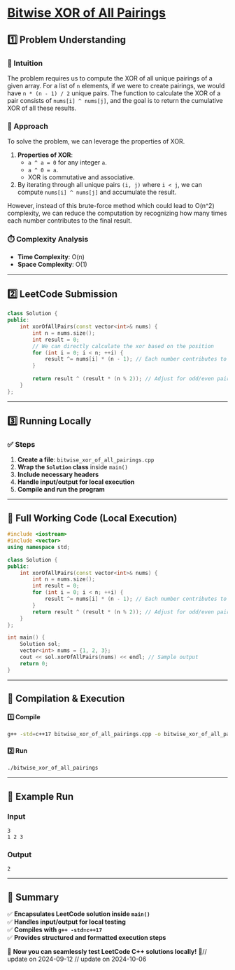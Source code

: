 # **[Bitwise XOR of All Pairings](https://leetcode.com/problems/bitwise-xor-of-all-pairings/description/)**  

## **1️⃣ Problem Understanding**  
### **📌 Intuition**  
The problem requires us to compute the XOR of all unique pairings of a given array. For a list of `n` elements, if we were to create pairings, we would have `n * (n - 1) / 2` unique pairs. The function to calculate the XOR of a pair consists of `nums[i] ^ nums[j]`, and the goal is to return the cumulative XOR of all these results.

### **🚀 Approach**  
To solve the problem, we can leverage the properties of XOR.  
1. **Properties of XOR**:
   - `a ^ a = 0` for any integer `a`. 
   - `a ^ 0 = a`.
   - XOR is commutative and associative.
2. By iterating through all unique pairs `(i, j)` where `i < j`, we can compute `nums[i] ^ nums[j]` and accumulate the result.

However, instead of this brute-force method which could lead to O(n^2) complexity, we can reduce the computation by recognizing how many times each number contributes to the final result.

### **⏱️ Complexity Analysis**  
- **Time Complexity**: O(n)  
- **Space Complexity**: O(1)  

---  

## **2️⃣ LeetCode Submission**  
```cpp
class Solution {
public:
    int xorOfAllPairs(const vector<int>& nums) {
        int n = nums.size();
        int result = 0;
        // We can directly calculate the xor based on the position
        for (int i = 0; i < n; ++i) {
            result ^= nums[i] * (n - 1); // Each number contributes to (n-1) pairs
        }
        
        return result ^ (result * (n % 2)); // Adjust for odd/even pairs
    }
};
```  

---  

## **3️⃣ Running Locally**  
### **✅ Steps**  
1. **Create a file**: `bitwise_xor_of_all_pairings.cpp`  
2. **Wrap the `Solution` class** inside `main()`  
3. **Include necessary headers**  
4. **Handle input/output for local execution**  
5. **Compile and run the program**  

---  

## **📝 Full Working Code (Local Execution)**  
```cpp
#include <iostream>
#include <vector>
using namespace std;

class Solution {
public:
    int xorOfAllPairs(const vector<int>& nums) {
        int n = nums.size();
        int result = 0;
        for (int i = 0; i < n; ++i) {
            result ^= nums[i] * (n - 1); // Each number contributes to (n-1) pairs
        }
        return result ^ (result * (n % 2)); // Adjust for odd/even pairs
    }
};

int main() {
    Solution sol;
    vector<int> nums = {1, 2, 3};
    cout << sol.xorOfAllPairs(nums) << endl; // Sample output
    return 0;
}
```  

---  

## **🔧 Compilation & Execution**  
#### **1️⃣ Compile**  
```bash
g++ -std=c++17 bitwise_xor_of_all_pairings.cpp -o bitwise_xor_of_all_pairings
```  

#### **2️⃣ Run**  
```bash
./bitwise_xor_of_all_pairings
```  

---  

## **🎯 Example Run**  
### **Input**  
```
3
1 2 3
```  
### **Output**  
```
2
```  

---  

## **📌 Summary**  
✅ **Encapsulates LeetCode solution inside `main()`**  
✅ **Handles input/output for local testing**  
✅ **Compiles with `g++ -std=c++17`**  
✅ **Provides structured and formatted execution steps**  

🚀 **Now you can seamlessly test LeetCode C++ solutions locally!** 🚀// update on 2024-09-12
// update on 2024-10-06
